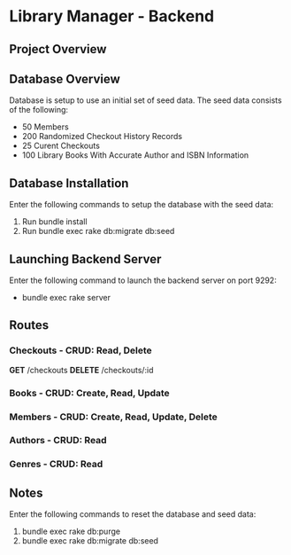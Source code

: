 # Library Manager - Backend

## Project Overview

## Database Overview
Database is setup to use an initial set of seed data. The seed data consists of the following:
* 50 Members
* 200 Randomized Checkout History Records
* 25 Curent Checkouts
* 100 Library Books With Accurate Author and ISBN Information

## Database Installation
Enter the following commands to setup the database with the seed data:
1. Run bundle install
2. Run bundle exec rake db:migrate db:seed

## Launching Backend Server
Enter the following command to launch the backend server on port 9292:
* bundle exec rake server

## Routes
### Checkouts - CRUD: Read, Delete
**GET**
/checkouts
**DELETE**
/checkouts/:id
### Books - CRUD: Create, Read, Update
### Members - CRUD: Create, Read, Update, Delete
### Authors - CRUD: Read
### Genres - CRUD: Read

## Notes
Enter the following commands to reset the database and seed data:
1. bundle exec rake db:purge
2. bundle exec rake db:migrate db:seed